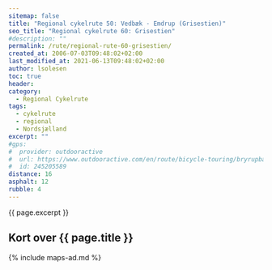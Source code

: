 ```yaml
---
sitemap: false
title: "Regional cykelrute 50: Vedbæk - Emdrup (Grisestien)"
seo_title: "Regional cykelrute 60: Grisestien"
#description: ""
permalink: /rute/regional-rute-60-grisestien/
created_at: 2006-07-03T09:48:02+02:00
last_modified_at: 2021-06-13T09:48:02+02:00
author: lsolesen
toc: true
header:
category:
  - Regional Cykelrute
tags:
  - cykelrute
  - regional
  - Nordsjælland
excerpt: ""
#gps:
#  provider: outdooractive
#  url: https://www.outdooractive.com/en/route/bicycle-touring/bryrupbanestien-naturstien-horsens-silkeborg/245205589/
#  id: 245205589
distance: 16
asphalt: 12
rubble: 4
---
```


{{ page.excerpt }}

## Kort over {{ page.title }}

{% include maps-ad.md %}
